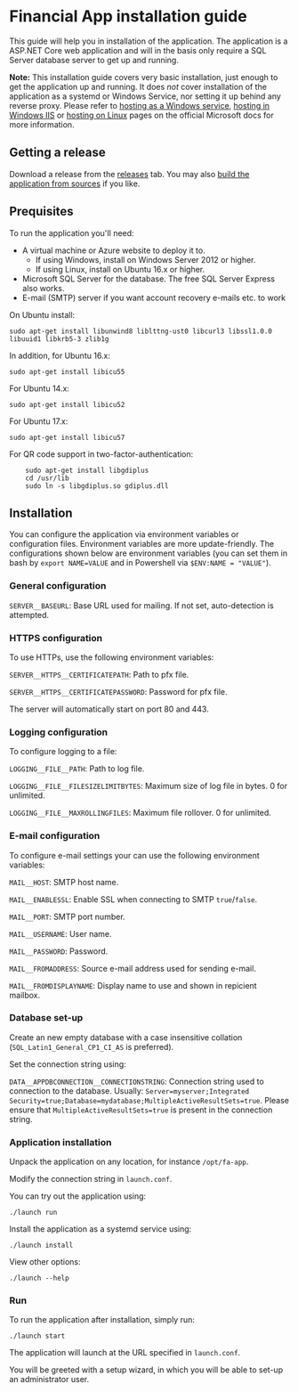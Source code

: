 # Financial App installation guide

This guide will help you in installation of the application. The application is a ASP.NET Core web application and will in the basis only require a SQL Server database server to get up and running.

**Note:** This installation guide covers very basic installation, just enough to get the application up and running. It does _not_ cover installation of the application as a systemd or Windows Service, nor setting it up behind any reverse proxy. Please refer to [hosting as a Windows service](https://docs.microsoft.com/nl-nl/aspnet/core/hosting/windows-service), [hosting in Windows IIS](https://docs.microsoft.com/nl-nl/aspnet/core/publishing/iis?tabs=aspnetcore2x) or [hosting on Linux](https://docs.microsoft.com/nl-nl/aspnet/core/publishing/linuxproduction?tabs=aspnetcore2x) pages on the official Microsoft docs for more information.

## Getting a release

Download a release from the [releases](https://github.com/Sebazzz/financial-app/releases) tab. You may also [build the application from sources](Building-from-sources.md) if you like.

## Prequisites

To run the application you'Il need:

-   A virtual machine or Azure website to deploy it to.
    -   If using Windows, install on Windows Server 2012 or higher.
    -   If using Linux, install on Ubuntu 16.x or higher.
-   Microsoft SQL Server for the database. The free SQL Server Express also works.
-   E-mail (SMTP) server if you want account recovery e-mails etc. to work

On Ubuntu install:

    sudo apt-get install libunwind8 liblttng-ust0 libcurl3 libssl1.0.0 libuuid1 libkrb5-3 zlib1g

In addition, for Ubuntu 16.x:

    sudo apt-get install libicu55

For Ubuntu 14.x:

    sudo apt-get install libicu52

For Ubuntu 17.x:

    sudo apt-get install libicu57

For QR code support in two-factor-authentication:

        sudo apt-get install libgdiplus
        cd /usr/lib
        sudo ln -s libgdiplus.so gdiplus.dll

## Installation

You can configure the application via environment variables or configuration files. Environment variables are more update-friendly. The configurations shown below are environment variables (you can set them in bash by `export NAME=VALUE` and in Powershell via `$ENV:NAME = "VALUE"`).

### General configuration

`SERVER__BASEURL`: Base URL used for mailing. If not set, auto-detection is attempted.

### HTTPS configuration

To use HTTPs, use the following environment variables:

`SERVER__HTTPS__CERTIFICATEPATH`: Path to pfx file.

`SERVER__HTTPS__CERTIFICATEPASSWORD`: Password for pfx file.

The server will automatically start on port 80 and 443.

### Logging configuration

To configure logging to a file:

`LOGGING__FILE__PATH`: Path to log file.

`LOGGING__FILE__FILESIZELIMITBYTES`: Maximum size of log file in bytes. 0 for unlimited.

`LOGGING__FILE__MAXROLLINGFILES`: Maximum file rollover. 0 for unlimited.

### E-mail configuration

To configure e-mail settings your can use the following environment variables:

`MAIL__HOST`: SMTP host name.

`MAIL__ENABLESSL`: Enable SSL when connecting to SMTP `true`/`false`.

`MAIL__PORT`: SMTP port number.

`MAIL__USERNAME`: User name.

`MAIL__PASSWORD`: Password.

`MAIL__FROMADDRESS`: Source e-mail address used for sending e-mail.

`MAIL__FROMDISPLAYNAME`: Display name to use and shown in repicient mailbox.

### Database set-up

Create an new empty database with a case insensitive collation (`SQL_Latin1_General_CP1_CI_AS` is preferred).

Set the connection string using:

`DATA__APPDBCONNECTION__CONNECTIONSTRING`: Connection string used to connection to the database. Usually: `Server=myserver;Integrated Security=true;Database=mydatabase;MultipleActiveResultSets=true`. Please ensure that `MultipleActiveResultSets=true` is present in the connection string.

### Application installation

Unpack the application on any location, for instance `/opt/fa-app`.

Modify the connection string in `launch.conf`.

You can try out the application using:

    ./launch run

Install the application as a systemd service using:

    ./launch install

View other options:

    ./launch --help

### Run

To run the application after installation, simply run:

    ./launch start

The application will launch at the URL specified in `launch.conf`.

You will be greeted with a setup wizard, in which you will be able to set-up an administrator user.
